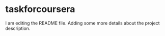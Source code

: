 # taskforcoursera
I am editing the README file. Adding some more details about the project description.

